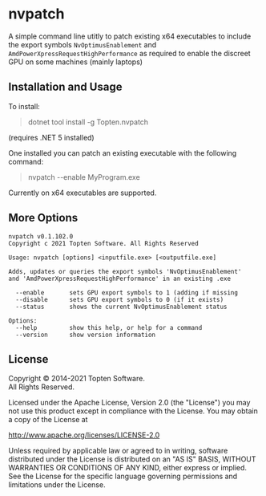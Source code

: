 # nvpatch

A simple command line utitly to patch existing x64 executables to include the 
export symbols `NvOptimusEnablement` and `AmdPowerXpressRequestHighPerformance` 
as required to enable the discreet GPU on some machines (mainly laptops)

## Installation and Usage

To install:

> dotnet tool install -g Topten.nvpatch

(requires .NET 5 installed)

One installed you can patch an existing executable with the following command:

> nvpatch --enable MyProgram.exe

Currently on x64 executables are supported.


## More Options

```
nvpatch v0.1.102.0
Copyright c 2021 Topten Software. All Rights Reserved

Usage: nvpatch [options] <inputfile.exe> [<outputfile.exe]

Adds, updates or queries the export symbols 'NvOptimusEnablement'
and 'AmdPowerXpressRequestHighPerformance' in an existing .exe

  --enable       sets GPU export symbols to 1 (adding if missing
  --disable      sets GPU export symbols to 0 (if it exists)
  --status       shows the current NvOptimusEnablement status

Options:
  --help         show this help, or help for a command
  --version      show version information
```


## License

Copyright © 2014-2021 Topten Software.  
All Rights Reserved.

Licensed under the Apache License, Version 2.0 (the "License") you may not use this
product except in compliance with the License. You may obtain a copy of the License at

http://www.apache.org/licenses/LICENSE-2.0

Unless required by applicable law or agreed to in writing, software distributed under
the License is distributed on an "AS IS" BASIS, WITHOUT WARRANTIES OR CONDITIONS OF ANY
KIND, either express or implied. See the License for the specific language governing
permissions and limitations under the License.</p>
